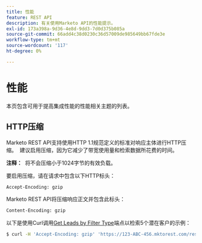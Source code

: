 ```yaml
---
title: 性能
feature: REST API
description: 有关使用Marketo API的性能提示。
exl-id: 173a398a-9d36-4e8d-9dd3-7d0d375b085a
source-git-commit: 66add4c38d0230c36d57009de985649bb67fde3e
workflow-type: tm+mt
source-wordcount: '117'
ht-degree: 0%

---
```


# 性能

本页包含可用于提高集成性能的性能相关主题的列表。

## HTTP压缩

Marketo REST API支持使用HTTP 1.1规范定义的标准对响应主体进行HTTP压缩。  建议启用压缩，因为它减少了带宽使用量和检索数据所花费的时间。

**注释：**  将不会压缩小于1024字节的有效负载。

要启用压缩，请在请求中包含以下HTTP标头：

```html
Accept-Encoding: gzip
```

Marketo REST API将压缩响应正文并包含此标头：

```html
Content-Encoding: gzip
```

以下是使用Curl调用[Get Leads by Filter Type](https://developer.adobe.com/marketo-apis/api/mapi/#tag/Leads/operation/getLeadsByFilterUsingGET)端点以检索5个潜在客户的示例：

```bash
$ curl -H 'Accept-Encoding: gzip' 'https://123-ABC-456.mktorest.com/rest/v1/leads.json?filterType=id&filterValues=4,5,7,12,13'
```

